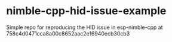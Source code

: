 # nimble-cpp-hid-issue-example
Simple repo for reproducing the HID issue in esp-nimble-cpp at 758c4d0471cca8a00c8652aac2e16940ecb30cb3
